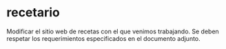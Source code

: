 # recetario
Modificar el sitio web de recetas con el que venimos trabajando. Se deben respetar los requerimientos especificados en el documento adjunto.
